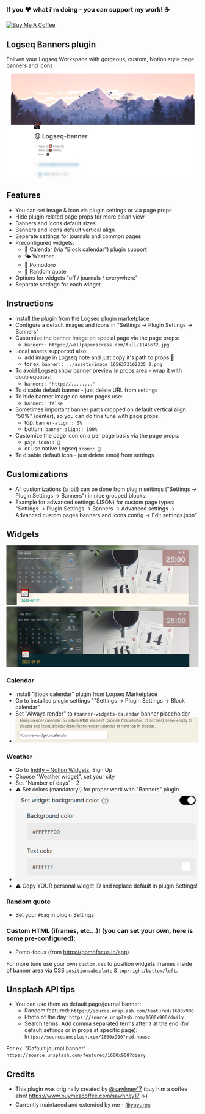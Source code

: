 ### If you ❤ what i'm doing - you can support my work! ☕
<a href="https://www.buymeacoffee.com/yoyurec" target="_blank"><img src="https://cdn.buymeacoffee.com/buttons/v2/default-yellow.png" alt="Buy Me A Coffee" style="height: 50px !important;width: 178px !important;" ></a>

## Logseq Banners plugin
Enliven your Logseq Workspace with gorgeous, custom, Notion style page banners and icons
![](screenshots/main.png)

## Features
* You can set image & icon via plugin settings or via page props
* Hide plugin related page props for more clean view
* Banners and icons default sizes
* Banners and icons default vertical align
* Separate settings for journals and common pages
* Preconfigured widgets:
    * 📅 Calendar (via "Block calendar") plugin support
    * 🌤 Weather
    * 🍅 Pomodoro
    * 💬 Random quote
* Options for widgets "off / journals / everywhere"
* Separate settings for each widget

## Instructions
* Install the plugin from the Logseq plugin marketplace
* Configure a default images and icons in "Settings -> Plugin Settings -> Banners"
* Customize the banner image on special page via the page props:
    * `banner:: https://wallpaperaccess.com/full/1146672.jpg`
* Local assets supported also:
    * add image in Logseq note and just copy it's path to props 🎉
    * for ex. `banner:: ../assets/image_1656373162335_0.png`
* To avoid Logseq show banner preview in props area - wrap it with doublequotes!
    * `banner:: "http://........"`
* To disable default banner - just delete URL from settings
* To hide banner image on some pages use:
    * `banner:: false`
*  Sometimes important banner parts cropped on default vertical align "50%" (center), so you can do fine tune with page props:
    * top: `banner-align:: 0%`
    * bottom: `banner-align:: 100%`
* Customize the page icon on a per page basis via the page props:
    * `page-icon:: 💸`
    * or use native Logseq `icon:: 💸`
* To disable default icon - just delete emoji from settings

## Customizations
* All customizations (a lot!) can be done from plugin settings ("Settings -> Plugin Settings -> Banners") in nice grouped blocks:
* Example for adwanced settings (JSON) for custom page types: "Settings -> Plugin Settings -> Banners -> Advanced settings -> Advanced custom pages banners and icons config -> Edit settings.json"

## Widgets
![](screenshots/widgets-light-01.png)
![](screenshots/widgets-dark-01.png)

### Calendar
* Install "Block calendar" plugin from Logseq Marketplace
* Go to installed plugin settings ""Settings -> Plugin Settings -> Block calendar"
* Set "Always render" to `#banner-widgets-calendar` banner placeholder
* ![](screenshots/block-calendar-settings.png)

### Weather
* Go to [Indify – Notion Widgets](https://indify.co), Sign Up
* Choose "Weather widget", set your city
* Set "Number of days" - 2
* ⚠ Set colors (mandatory!) for proper work with "Banners" plugin
* ![](screenshots/weather-config.png)
* ⚠ Copy YOUR personal widget ID and replace default in plugin Settings!

### Random quote
* Set your `#tag` in plugin Settings

### Custom HTML (iframes, etc...)! (you can set your own, here is some pre-configured):
* Pomo-focus (from https://pomofocus.io/app)

For more tune use your own `custom.css` to position widgets iframes inside of banner area via CSS `position:absolute` & `top/right/bottom/left`.

## Unsplash API tips

* You can use them as default page/journal banner:
    * Random featured: `https://source.unsplash.com/featured/1600x900`
    * Photo of the day: `https://source.unsplash.com/1600x900/daily`
    * Search terms. Add comma separated terms after `?` at the end (for default settings or in props at specific page): `https://source.unsplash.com/1600x900?red,house`

For ex. "Dafault journal banner" - `https://source.unsplash.com/featured/1600x900?diary`

## Credits
- This plugin was originally created by [@sawhney17](https://github.com/sawhney17) (buy him a coffee also! https://www.buymeacoffee.com/sawhney17 ☕)
- Currently maintaned and extended by me - [@yoyurec](https://github.com/yoyurec)
